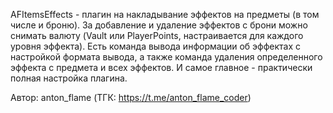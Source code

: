 AFItemsEffects - плагин на накладывание эффектов на предметы (в том числе и броню). За добавление и удаление эффектов с брони можно снимать валюту (Vault или PlayerPoints, настраивается для каждого уровня эффекта). Есть команда вывода информации об эффектах с настройкой формата вывода, а также команда удаления определенного эффекта с предмета и всех эффектов. И самое главное - практически полная настройка плагина.

Автор: anton_flame (ТГК: https://t.me/anton_flame_coder)
